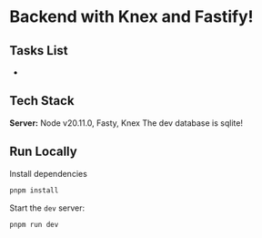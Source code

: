 # Backend with Knex and Fastify! 

## Tasks List
- 

## Tech Stack  
**Server:** Node v20.11.0, Fasty, Knex
The dev database is sqlite!

## Run Locally  

Install dependencies

~~~bash  
pnpm install
~~~

Start the `dev` server:

~~~bash  
pnpm run dev
~~~
